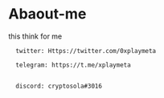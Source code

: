 # Abaout-me
this think for me 


      twitter: Https://twitter.com/0xplaymeta
    
      telegram: https://t.me/xplaymeta

    
      discord: cryptosola#3016

